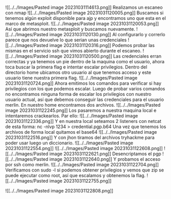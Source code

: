 ![[../../Images/Pasted image 20231031114613.png]]
Realizamos un escaneo con nmap
![[../../Images/Pasted image 20231031120005.png]]
Buscamos si tenemos algún exploit disponible para ajp y encontramos uno que esta en el marco de metasploit.
![[../../Images/Pasted image 20231031120053.png]]
Así que abrimos nuestro metasploit y buscamos nuevamente.
![[../../Images/Pasted image 20231031120130.png]]
Al configurarlo y correrlo parece que nos devuelve lo que serian unas credenciales
![[../../Images/Pasted image 20231031120316.png]]
Podemos probar las mismas en el servicio ssh que vimos abierto durante el escaneo.
![[../../Images/Pasted image 20231031120500.png]]
Las credenciales erran correctas y ya tenemos un pie dentro de la maquina como el usuario, ahora toca buscar la primera flag e intentar escalar privilegios.
Dentro del directorio home ubicamos otro usuario al que tenemos acceso y este usuario tiene nuestra primera flag.
![[../../Images/Pasted image 20231031120724.png]]
Ahora emitimos los comandos para verificar si hay privilegios con los que podemos escalar.
Luego de probar varios comandos no encontramos ninguna forma de escalar los privilegios con nuestro usuario actual, así que debemos conseguir las credenciales para el usuario merlin. En nuestro home encontramos dos archivos.
![[../../Images/Pasted image 20231031122245.png]]
Los pasaremos a nuestra maquina local e intentaremos crackearlos.
Par ello:
![[../../Images/Pasted image 20231031122336.png]]
Y en nuestra local seteamos 2 listeners con netcat de esta forma:
nc -nlvp 1234 > credential.pgp.b64
Una vez que tenemos los archivos de forma local quitamos el base64
![[../../Images/Pasted image 20231031122516.png]]
Y con jhon tiramos del archivos tryhackme para poder usar luego un diccionario.
![[../../Images/Pasted image 20231031122554.png]]
![[../../Images/Pasted image 20231031122608.png]]
![[../../Images/Pasted image 20231031122621.png]]
Desencriptamos el pgp
![[../../Images/Pasted image 20231031122640.png]]
Y probamos el acceso por ssh como merlin.
![[../../Images/Pasted image 20231031122704.png]]
Verificamos con sudo -l si podemos obtener privilegios y vemos que zip se puede ejecutar como root, así que escalamos y obtenemos la flag.
![[../../Images/Pasted image 20231031122755.png]]


![[../../Images/Pasted image 20231031122808.png]]
